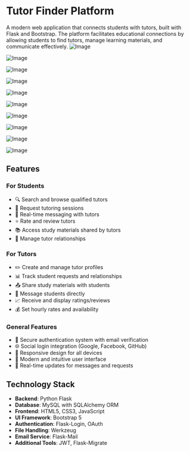 # Tutor Finder Platform

A modern web application that connects students with tutors, built with Flask and Bootstrap. The platform facilitates educational connections by allowing students to find tutors, manage learning materials, and communicate effectively.
![Image](https://github.com/user-attachments/assets/f973b91a-7f96-40ba-a479-a6ebd61f53b3)

![Image](https://github.com/user-attachments/assets/4cc3a4cb-de38-4161-9f82-fb936868f827)

![Image](https://github.com/user-attachments/assets/f600e507-61e1-40b5-9f97-a2841fed808e)

![Image](https://github.com/user-attachments/assets/aa88d7df-9870-48c9-b9f8-7b72ee8051e8)

![Image](https://github.com/user-attachments/assets/6e6a86bb-4392-4113-93c0-d477cf94d3d3)

![Image](https://github.com/user-attachments/assets/8186d0c5-57f0-4c97-88ef-328d1532bbdd)

![Image](https://github.com/user-attachments/assets/be4dcba4-58e1-45c8-b286-19f74c7043f3)

![Image](https://github.com/user-attachments/assets/81274359-472f-4a6b-a68c-6dce8f2be225)

![Image](https://github.com/user-attachments/assets/feb4b485-b95a-43a7-a015-69163456027e)

![Image](https://github.com/user-attachments/assets/29b3c4f0-02dc-4244-8f6e-bbba9c4a2b47)

## Features

### For Students
- 🔍 Search and browse qualified tutors
- 📝 Request tutoring sessions
- 💬 Real-time messaging with tutors
- ⭐ Rate and review tutors
- 📚 Access study materials shared by tutors
- 👥 Manage tutor relationships

### For Tutors
- ✏️ Create and manage tutor profiles
- 📊 Track student requests and relationships
- 📤 Share study materials with students
- 💌 Message students directly
- 📈 Receive and display ratings/reviews
- 💰 Set hourly rates and availability

### General Features
- 🔐 Secure authentication system with email verification
- 🌐 Social login integration (Google, Facebook, GitHub)
- 📱 Responsive design for all devices
- 🎨 Modern and intuitive user interface
- 🔄 Real-time updates for messages and requests

## Technology Stack

- **Backend**: Python Flask
- **Database**: MySQL with SQLAlchemy ORM
- **Frontend**: HTML5, CSS3, JavaScript
- **UI Framework**: Bootstrap 5
- **Authentication**: Flask-Login, OAuth
- **File Handling**: Werkzeug
- **Email Service**: Flask-Mail
- **Additional Tools**: JWT, Flask-Migrate
